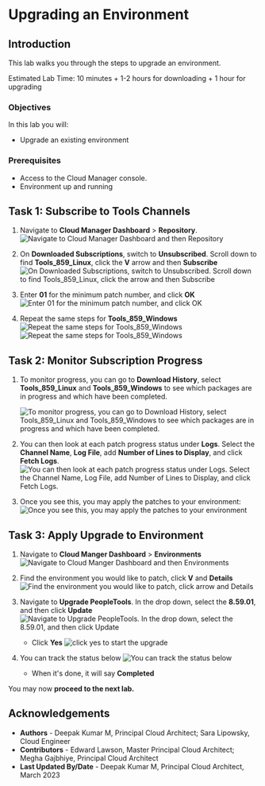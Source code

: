 # Upgrading an Environment

## Introduction
This lab walks you through the steps to upgrade an environment.

Estimated Lab Time: 10 minutes + 1-2 hours for downloading + 1 hour for upgrading

### Objectives
In this lab you will:
* Upgrade an existing environment

### Prerequisites
- Access to the Cloud Manager console.
- Environment up and running

## Task 1: Subscribe to Tools Channels

1.  Navigate to **Cloud Manager Dashboard** > **Repository**. 
    ![Navigate to Cloud Manager Dashboard and then Repository](./images/repo.png "")

2.  On **Downloaded Subscriptions**, switch to **Unsubscribed**. Scroll down to find **Tools\_859\_Linux**, click the **V** arrow and then **Subscribe**
    ![On Downloaded Subscriptions, switch to Unsubscribed. Scroll down to find Tools_859_Linux, click the arrow and then Subscribe](./images/lin59subscribe.png "")


3. Enter **01** for the minimum patch number, and click **OK**
    ![Enter 01 for the minimum patch number, and click OK](./images/lin59number.png "")

4. Repeat the same steps for **Tools\_859\_Windows**
    ![Repeat the same steps for Tools_859_Windows](./images/win59subscribe.png "")
    ![Repeat the same steps for Tools_859_Windows](./images/win59number.png "")

## Task 2: Monitor Subscription Progress

1. To monitor progress, you can go to **Download History**, select **Tools\_859\_Linux** and **Tools\_859\_Windows** to see which packages are in progress and which have been completed.

    ![To monitor progress, you can go to Download History, select Tools_859_Linux and Tools_859_Windows to see which packages are in progress and which have been completed.](./images/patchlist59.png "")
2. You can then look at each patch progress status under **Logs**. Select the **Channel Name**, **Log File**, add **Number of Lines to Display**, and click **Fetch Logs**.
    ![You can then look at each patch progress status under Logs. Select the Channel Name, Log File, add Number of Lines to Display, and click Fetch Logs.](./images/logs59.png "")

3. Once you see this, you may apply the patches to your environment:
    ![Once you see this, you may apply the patches to your environment](./images/859done.png "")

## Task 3: Apply Upgrade to Environment

1. Navigate to **Cloud Manger Dashboard** > **Environments**
    ![Navigate to Cloud Manger Dashboard and then Environments](./images/env.png "")

2. Find the environment you would like to patch, click **V** and **Details**
    ![Find the environment you would like to patch, click arrow and Details](./images/details.png "")
3. Navigate to **Upgrade PeopleTools**. In the drop down, select the **8.59.01**, and then click **Update**
    ![Navigate to Upgrade PeopleTools. In the drop down, select the 8.59.01, and then click Update](./images/upgrade59.png "")
    - Click **Yes**
    ![click yes to start the upgrade](./images/yes59.png "")
4. You can track the status below 
    ![You can track the status below](./images/status59.png "")

    - When it's done, it will say **Completed**


You may now **proceed to the next lab.**

## Acknowledgements
* **Authors** - Deepak Kumar M, Principal Cloud Architect; Sara Lipowsky, Cloud Engineer
* **Contributors** - Edward Lawson, Master Principal Cloud Architect; Megha Gajbhiye, Principal Cloud Architect
* **Last Updated By/Date** - Deepak Kumar M, Principal Cloud Architect, March 2023